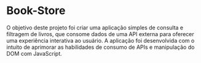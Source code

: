 # Book-Store
O objetivo deste projeto foi criar uma aplicação simples de consulta e filtragem de livros, que consome dados de uma API externa para oferecer uma experiência interativa ao usuário. A aplicação foi desenvolvida com o intuito de aprimorar as habilidades de consumo de APIs e manipulação do DOM com JavaScript.
